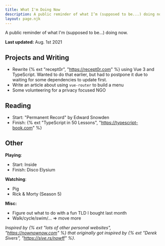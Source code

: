 ```yaml
---
title: What I'm Doing Now
description: A public reminder of what I’m (supposed to be...) doing now.
layout: page.njk
---
```


A public reminder of what I'm (supposed to be...) doing now.

**Last updated:** Aug. 1st 2021

## Projects and Writing

- Rewrite {% ext "recept0r", "https://recept0r.com" %} using Vue 3 and TypeScript.
  Wanted to do that earlier, but had to postpone it due to waiting for some dependencies to update first.
- Write an article about using `vue-router` to build a menu
- Some volunteering for a privacy focused NGO

## Reading

- Start: "Permanent Record" by Edward Snowden
- Finish: {% ext "TypeScript in 50 Lessons", "https://typescript-book.com" %}

## Other

**Playing**:
  - Start: Inside
  - Finish: Disco Elysium

**Watching**: 
  - Pig
  - Rick & Morty (Season 5)

**Misc:**
- Figure out what to do with a fun TLD I bought last month
- Walk/cycle/swim/... => move more

<div class="hr shadow mb1"></div>

_Inspired by {% ext "lots of other personal websites", "https://nownownow.com" %} that originally got inspired by {% ext "Derek Sivers", "https://sive.rs/nowff" %}._
